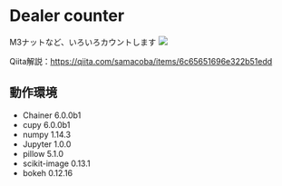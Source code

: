 # Dealer counter
M3ナットなど、いろいろカウントします
<img src="/sample.png">

Qiita解説：https://qiita.com/samacoba/items/6c65651696e322b51edd

## 動作環境

- Chainer 6.0.0b1
- cupy 6.0.0b1
- numpy 1.14.3
- Jupyter 1.0.0
- pillow 5.1.0
- scikit-image 0.13.1
- bokeh 0.12.16



